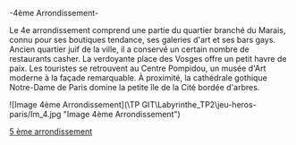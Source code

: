 -4ème Arrondissement-

Le 4e arrondissement comprend une partie du quartier branché du Marais, connu pour ses boutiques tendance, ses galeries d'art et ses bars gays. Ancien quartier juif de la ville, il a conservé un certain nombre de restaurants casher. La verdoyante place des Vosges offre un petit havre de paix. Les touristes se retrouvent au Centre Pompidou, un musée d'Art moderne à la façade remarquable. À proximité, la cathédrale gothique Notre-Dame de Paris domine la petite île de la Cité bordée d'arbres.

![Image 4ème Arrondissement](\TP GIT\Labyrinthe_TP2\jeu-heros-paris/Im_4.jpg "Image 4ème Arrondissement")

[5 ème arrondissement](5.md)